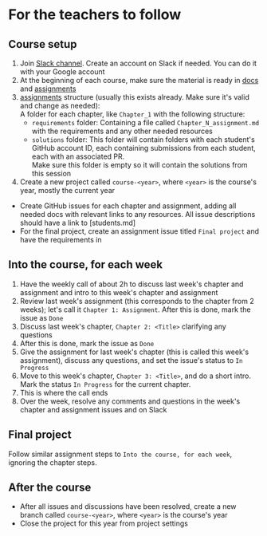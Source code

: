 # For the teachers to follow

## Course setup

1. Join [Slack channel](https://xorio.slack.com/archives/C085WSHDPLK). Create an account on Slack if needed. You can do it with your Google account
2. At the beginning of each course, make sure the material is ready in [docs](.) and [assignments](../assignments)
3. [assignments](../assignments) structure (usually this exists already. Make sure it's valid and change as needed):  
   A folder for each chapter, like `Chapter_1` with the following structure:
     - `requirements` folder: Containing a file called `Chapter_N_assignment.md` with the requirements and any other needed resources
     - `solutions` folder: This folder will contain folders with each student's GitHub account ID, each containing submissions from each student, each with an associated PR.  
       Make sure this folder is empty so it will contain the solutions from this session
4. Create a new project called `course-<year>`, where `<year>` is the course's year, mostly the current year
  - Create GitHub issues for each chapter and assignment, adding all needed docs with relevant links to any resources. All issue descriptions should have a link to [students.md]
  - For the final project, create an assignment issue titled `Final project` and have the requirements in 

## Into the course, for each week

1. Have the weekly call of about 2h to discuss last week's chapter and assignment and intro to this week's chapter and assignment
2. Review last week's assignment (this corresponds to the chapter from 2 weeks); let's call it `Chapter 1: Assignment`. After this is done, mark the issue as `Done`
3. Discuss last week's chapter, `Chapter 2: <Title>` clarifying any questions
4. After this is done, mark the issue as `Done`
5. Give the assignment for last week's chapter (this is called this week's assignment), discuss any questions, and set the issue's status to `In Progress`
6. Move to this week's chapter, `Chapter 3: <Title>`, and do a short intro. Mark the status `In Progress` for the current chapter.
7. This is where the call ends
8. Over the week, resolve any comments and questions in the week's chapter and assignment issues and on Slack

## Final project

Follow similar assignment steps to `Into the course, for each week`, ignoring the chapter steps.

## After the course

- After all issues and discussions have been resolved, create a new branch called `course-<year>`, where `<year>` is the course's year
- Close the project for this year from project settings
